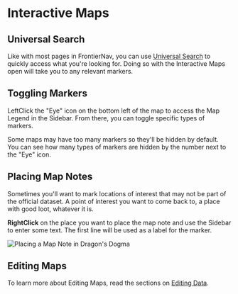 # Interactive Maps

## Universal Search

Like with most pages in FrontierNav, you can use [Universal Search](universal-search.md) to quickly access what you're looking for. Doing so with the Interactive Maps open will take you to any relevant markers.

## Toggling Markers

LeftClick the "Eye" icon on the bottom left of the map to access the Map Legend in the Sidebar. From there, you can toggle specific types of markers.

Some maps may have too many markers so they'll be hidden by default. You can see how many types of markers are hidden by the number next to the "Eye" icon.

## Placing Map Notes

Sometimes you'll want to mark locations of interest that may not be part of the official dataset. A point of interest you want to come back to, a place with good loot, whatever it is.

**RightClick** on the place you want to place the map note and use the Sidebar to enter some text. The first line will be used as a label for the marker.

![Placing a Map Note in Dragon&apos;s Dogma](../.gitbook/assets/peek-2020-10-19-02-08-map-notes.gif)

## Editing Maps

To learn more about Editing Maps, read the sections on [Editing Data]().

